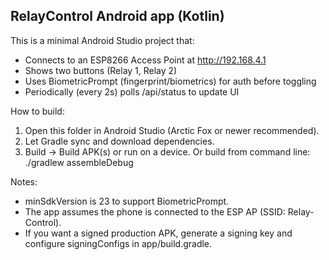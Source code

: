 RelayControl Android app (Kotlin)
--------------------------------
This is a minimal Android Studio project that:
- Connects to an ESP8266 Access Point at http://192.168.4.1
- Shows two buttons (Relay 1, Relay 2)
- Uses BiometricPrompt (fingerprint/biometrics) for auth before toggling
- Periodically (every 2s) polls /api/status to update UI

How to build:
1. Open this folder in Android Studio (Arctic Fox or newer recommended).
2. Let Gradle sync and download dependencies.
3. Build -> Build APK(s) or run on a device.
Or build from command line:
./gradlew assembleDebug

Notes:
- minSdkVersion is 23 to support BiometricPrompt.
- The app assumes the phone is connected to the ESP AP (SSID: Relay-Control).
- If you want a signed production APK, generate a signing key and configure signingConfigs in app/build.gradle.
